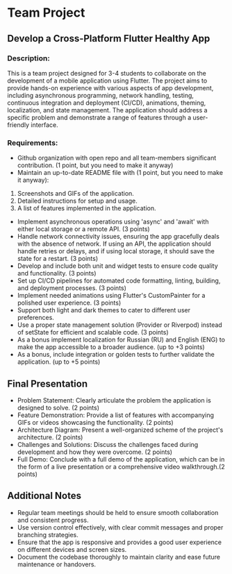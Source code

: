 # Team Project

## Develop a Cross-Platform Flutter Healthy App

### Description:
This is a team project designed for 3-4 students to collaborate on the development of a mobile application using Flutter. The project aims to provide hands-on experience with various aspects of app development, including asynchronous programming, network handling, testing, continuous integration and deployment (CI/CD), animations, theming, localization, and state management. The application should address a specific problem and demonstrate a range of features through a user-friendly interface.

### Requirements:

- Github organization with open repo and all team-members significant contribution. (1 point, but you need to make it anyway)
- Maintain an up-to-date README file with (1 point, but you need to make it anyway):
1. Screenshots and GIFs of the application.
2. Detailed instructions for setup and usage.
3. A list of features implemented in the application.
- Implement asynchronous operations using 'async' and 'await' with either local storage or a remote API. (3 points)
- Handle network connectivity issues, ensuring the app gracefully deals with the absence of network. If using an API, the application should handle retries or delays, and if using local storage, it should save the state for a restart. (3 points)
- Develop and include both unit and widget tests to ensure code quality and functionality. (3 points)
- Set up CI/CD pipelines for automated code formatting, linting, building, and deployment processes. (3 points)
- Implement needed animations using Flutter's CustomPainter for a polished user experience. (3 points)
- Support both light and dark themes to cater to different user preferences.
- Use a proper state management solution (Provider or Riverpod) instead of setState for efficient and scalable code. (3 points)
- As a bonus implement localization for Russian (RU) and English (ENG) to make the app accessible to a broader audience. (up to +3 points)
- As a bonus, include integration or golden tests to further validate the application. (up to +5 points)

## Final Presentation
- Problem Statement: Clearly articulate the problem the application is designed to solve. (2 points)
- Feature Demonstration: Provide a list of features with accompanying GIFs or videos showcasing the functionality. (2 points)
- Architecture Diagram: Present a well-organized scheme of the project's architecture. (2 points)
- Challenges and Solutions: Discuss the challenges faced during development and how they were overcome. (2 points)
- Full Demo: Conclude with a full demo of the application, which can be in the form of a live presentation or a comprehensive video walkthrough.(2 points)

## Additional Notes
- Regular team meetings should be held to ensure smooth collaboration and consistent progress.
- Use version control effectively, with clear commit messages and proper branching strategies.
- Ensure that the app is responsive and provides a good user experience on different devices and screen sizes.
- Document the codebase thoroughly to maintain clarity and ease future maintenance or handovers.